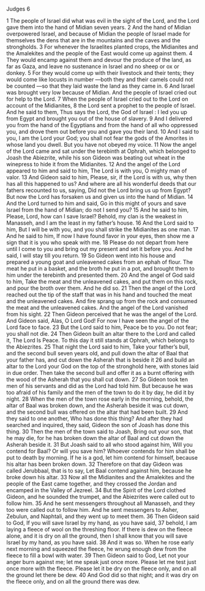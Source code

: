 Judges 6

1	The people of Israel did what was evil in the sight of the Lord, and the Lord gave them into the hand of Midian seven years.
2	And the hand of Midian overpowered Israel, and because of Midian the people of Israel made for themselves the dens that are in the mountains and the caves and the strongholds.
3	For whenever the Israelites planted crops, the Midianites and the Amalekites and the people of the East would come up against them.
4	They would encamp against them and devour the produce of the land, as far as Gaza, and leave no sustenance in Israel and no sheep or ox or donkey.
5	For they would come up with their livestock and their tents; they would come like locusts in number —both they and their camels could not be counted —so that they laid waste the land as they came in.
6	And Israel was brought very low because of Midian. And the people of Israel cried out for help to the Lord.
7	When the people of Israel cried out to the Lord on account of the Midianites,
8	the Lord sent a prophet to the people of Israel. And he said to them, Thus says the Lord, the God of Israel : I led you up from Egypt and brought you out of the house of slavery.
9	And I delivered you from the hand of the Egyptians and from the hand of all who oppressed you, and drove them out before you and gave you their land.
10	And I said to you, I am the Lord your God; you shall not fear the gods of the Amorites in whose land you dwell. But you have not obeyed my voice.
11	Now the angel of the Lord came and sat under the terebinth at Ophrah, which belonged to Joash the Abiezrite, while his son Gideon was beating out wheat in the winepress to hide it from the Midianites.
12	And the angel of the Lord appeared to him and said to him, The Lord is with you, O mighty man of valor.
13	And Gideon said to him, Please, sir, if the Lord is with us, why then has all this happened to us? And where are all his wonderful deeds that our fathers recounted to us, saying, Did not the Lord bring us up from Egypt? But now the Lord has forsaken us and given us into the hand of Midian.
14	And the Lord turned to him and said, Go in this might of yours and save Israel from the hand of Midian; do not I send you?
15	And he said to him, Please, Lord, how can I save Israel? Behold, my clan is the weakest in Manasseh, and I am the least in my father’s house.
16	And the Lord said to him, But I will be with you, and you shall strike the Midianites as one man.
17	And he said to him, If now I have found favor in your eyes, then show me a sign that it is you who speak with me.
18	Please do not depart from here until I come to you and bring out my present and set it before you. And he said, I will stay till you return.
19	So Gideon went into his house and prepared a young goat and unleavened cakes from an ephah of flour. The meat he put in a basket, and the broth he put in a pot, and brought them to him under the terebinth and presented them.
20	And the angel of God said to him, Take the meat and the unleavened cakes, and put them on this rock, and pour the broth over them. And he did so.
21	Then the angel of the Lord reached out the tip of the staff that was in his hand and touched the meat and the unleavened cakes. And fire sprang up from the rock and consumed the meat and the unleavened cakes. And the angel of the Lord vanished from his sight.
22	Then Gideon perceived that he was the angel of the Lord. And Gideon said, Alas, O Lord God! For now I have seen the angel of the Lord face to face.
23	But the Lord said to him, Peace be to you. Do not fear; you shall not die.
24	Then Gideon built an altar there to the Lord and called it, The Lord Is Peace. To this day it still stands at Ophrah, which belongs to the Abiezrites.
25	That night the Lord said to him, Take your father’s bull, and the second bull seven years old, and pull down the altar of Baal that your father has, and cut down the Asherah that is beside it
26	and build an altar to the Lord your God on the top of the stronghold here, with stones laid in due order. Then take the second bull and offer it as a burnt offering with the wood of the Asherah that you shall cut down.
27	So Gideon took ten men of his servants and did as the Lord had told him. But because he was too afraid of his family and the men of the town to do it by day, he did it by night.
28	When the men of the town rose early in the morning, behold, the altar of Baal was broken down, and the Asherah beside it was cut down, and the second bull was offered on the altar that had been built.
29	And they said to one another, Who has done this thing? And after they had searched and inquired, they said, Gideon the son of Joash has done this thing.
30	Then the men of the town said to Joash, Bring out your son, that he may die, for he has broken down the altar of Baal and cut down the Asherah beside it.
31	But Joash said to all who stood against him, Will you contend for Baal? Or will you save him? Whoever contends for him shall be put to death by morning. If he is a god, let him contend for himself, because his altar has been broken down.
32	Therefore on that day Gideon was called Jerubbaal, that is to say, Let Baal contend against him, because he broke down his altar.
33	Now all the Midianites and the Amalekites and the people of the East came together, and they crossed the Jordan and encamped in the Valley of Jezreel.
34	But the Spirit of the Lord clothed Gideon, and he sounded the trumpet, and the Abiezrites were called out to follow him.
35	And he sent messengers throughout all Manasseh, and they too were called out to follow him. And he sent messengers to Asher, Zebulun, and Naphtali, and they went up to meet them.
36	Then Gideon said to God, If you will save Israel by my hand, as you have said,
37	behold, I am laying a fleece of wool on the threshing floor. If there is dew on the fleece alone, and it is dry on all the ground, then I shall know that you will save Israel by my hand, as you have said.
38	And it was so. When he rose early next morning and squeezed the fleece, he wrung enough dew from the fleece to fill a bowl with water.
39	Then Gideon said to God, Let not your anger burn against me; let me speak just once more. Please let me test just once more with the fleece. Please let it be dry on the fleece only, and on all the ground let there be dew.
40	And God did so that night; and it was dry on the fleece only, and on all the ground there was dew.


